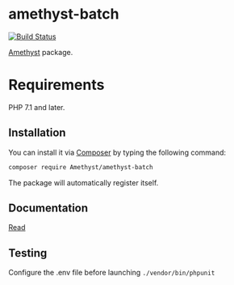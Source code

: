 # amethyst-batch

[![Build Status](https://travis-ci.org/Amethyst/amethyst-batch.svg?branch=master)](https://travis-ci.org/Amethyst/amethyst-batch)

[Amethyst](https://github.com/railken/amethyst) package.

# Requirements

PHP 7.1 and later.

## Installation

You can install it via [Composer](https://getcomposer.org/) by typing the following command:

```bash
composer require Amethyst/amethyst-batch
```

The package will automatically register itself.

## Documentation

[Read](docs/index.md)

## Testing

Configure the .env file before launching `./vendor/bin/phpunit`
